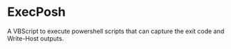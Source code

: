 # ExecPosh
A VBScript to execute powershell scripts that can capture the exit code and Write-Host outputs.

